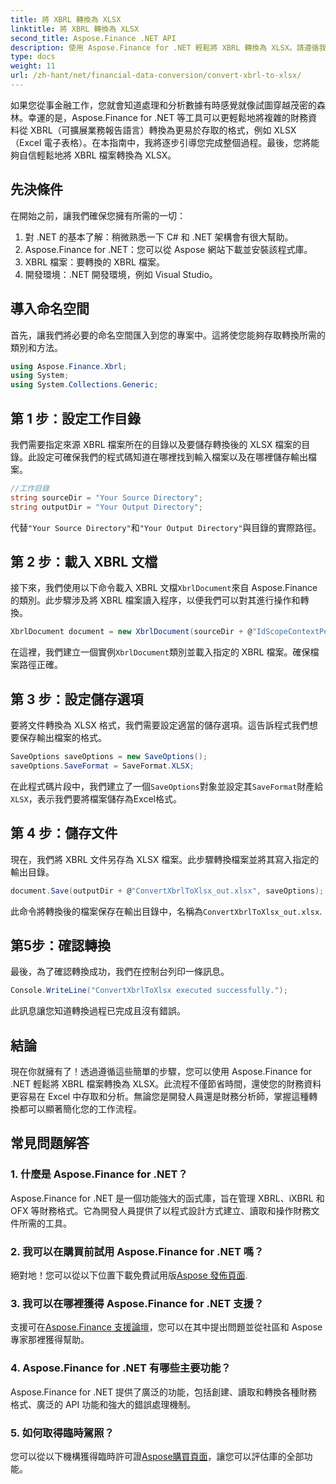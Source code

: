 ```yaml
---
title: 將 XBRL 轉換為 XLSX
linktitle: 將 XBRL 轉換為 XLSX
second_title: Aspose.Finance .NET API
description: 使用 Aspose.Finance for .NET 輕鬆將 XBRL 轉換為 XLSX。請遵循我們詳細的逐步指南來簡化您的財務資料轉換流程。
type: docs
weight: 11
url: /zh-hant/net/financial-data-conversion/convert-xbrl-to-xlsx/
---
```

如果您從事金融工作，您就會知道處理和分析數據有時感覺就像試圖穿越茂密的森林。幸運的是，Aspose.Finance for .NET 等工具可以更輕鬆地將複雜的財務資料從 XBRL（可擴展業務報告語言）轉換為更易於存取的格式，例如 XLSX（Excel 電子表格）。在本指南中，我將逐步引導您完成整個過程。最後，您將能夠自信輕鬆地將 XBRL 檔案轉換為 XLSX。
## 先決條件
在開始之前，讓我們確保您擁有所需的一切：
1. 對 .NET 的基本了解：稍微熟悉一下 C# 和 .NET 架構會有很大幫助。
2. Aspose.Finance for .NET：您可以從 Aspose 網站下載並安裝該程式庫。
3. XBRL 檔案：要轉換的 XBRL 檔案。
4. 開發環境：.NET 開發環境，例如 Visual Studio。
## 導入命名空間
首先，讓我們將必要的命名空間匯入到您的專案中。這將使您能夠存取轉換所需的類別和方法。
```csharp
using Aspose.Finance.Xbrl;
using System;
using System.Collections.Generic;
```
## 第 1 步：設定工作目錄
我們需要指定來源 XBRL 檔案所在的目錄以及要儲存轉換後的 XLSX 檔案的目錄。此設定可確保我們的程式碼知道在哪裡找到輸入檔案以及在哪裡儲存輸出檔案。
```csharp
//工作目錄
string sourceDir = "Your Source Directory";
string outputDir = "Your Output Directory";
```
代替`"Your Source Directory"`和`"Your Output Directory"`與目錄的實際路徑。
## 第 2 步：載入 XBRL 文檔
接下來，我們使用以下命令載入 XBRL 文檔`XbrlDocument`來自 Aspose.Finance 的類別。此步驟涉及將 XBRL 檔案讀入程序，以便我們可以對其進行操作和轉換。
```csharp
XbrlDocument document = new XbrlDocument(sourceDir + @"IdScopeContextPeriodStartAfterEnd.xml");
```
在這裡，我們建立一個實例`XbrlDocument`類別並載入指定的 XBRL 檔案。確保檔案路徑正確。
## 第 3 步：設定儲存選項
要將文件轉換為 XLSX 格式，我們需要設定適當的儲存選項。這告訴程式我們想要保存輸出檔案的格式。
```csharp
SaveOptions saveOptions = new SaveOptions();
saveOptions.SaveFormat = SaveFormat.XLSX;
```
在此程式碼片段中，我們建立了一個`SaveOptions`對象並設定其`SaveFormat`財產給`XLSX`，表示我們要將檔案儲存為Excel格式。
## 第 4 步：儲存文件
現在，我們將 XBRL 文件另存為 XLSX 檔案。此步驟轉換檔案並將其寫入指定的輸出目錄。
```csharp
document.Save(outputDir + @"ConvertXbrlToXlsx_out.xlsx", saveOptions);
```
此命令將轉換後的檔案保存在輸出目錄中，名稱為`ConvertXbrlToXlsx_out.xlsx`.
## 第5步：確認轉換
最後，為了確認轉換成功，我們在控制台列印一條訊息。
```csharp
Console.WriteLine("ConvertXbrlToXlsx executed successfully.");
```
此訊息讓您知道轉換過程已完成且沒有錯誤。
## 結論
現在你就擁有了！透過遵循這些簡單的步驟，您可以使用 Aspose.Finance for .NET 輕鬆將 XBRL 檔案轉換為 XLSX。此流程不僅節省時間，還使您的財務資料更容易在 Excel 中存取和分析。無論您是開發人員還是財務分析師，掌握這種轉換都可以顯著簡化您的工作流程。
## 常見問題解答
### 1. 什麼是 Aspose.Finance for .NET？
Aspose.Finance for .NET 是一個功能強大的函式庫，旨在管理 XBRL、iXBRL 和 OFX 等財務格式。它為開發人員提供了以程式設計方式建立、讀取和操作財務文件所需的工具。
### 2. 我可以在購買前試用 Aspose.Finance for .NET 嗎？
絕對地！您可以從以下位置下載免費試用版[Aspose 發佈頁面](https://releases.aspose.com/finance/net/).
### 3. 我可以在哪裡獲得 Aspose.Finance for .NET 支援？
支援可在[Aspose.Finance 支援論壇](https://forum.aspose.com/c/finance/43)，您可以在其中提出問題並從社區和 Aspose 專家那裡獲得幫助。
### 4. Aspose.Finance for .NET 有哪些主要功能？
Aspose.Finance for .NET 提供了廣泛的功能，包括創建、讀取和轉換各種財務格式、廣泛的 API 功能和強大的錯誤處理機制。
### 5. 如何取得臨時駕照？
您可以從以下機構獲得臨時許可證[Aspose購買頁面](https://purchase.aspose.com/temporary-license/)，讓您可以評估庫的全部功能。
